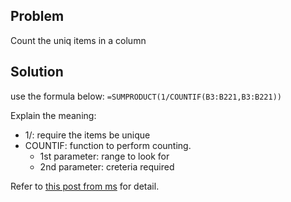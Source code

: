 ## Problem

Count the uniq items in a column

## Solution
use the formula below:
`=SUMPRODUCT(1/COUNTIF(B3:B221,B3:B221))`

Explain the meaning:
> 
- 1/: require the items be unique
- COUNTIF: function to perform counting.
    + 1st parameter: range to look for
    + 2nd parameter: creteria required

Refer to [this post from ms](https://support.office.com/en-us/article/COUNTIF-function-E0DE10C6-F885-4E71-ABB4-1F464816DF34) for detail.

